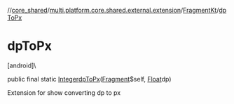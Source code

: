//[core_shared](../../../index.md)/[multi.platform.core.shared.external.extension](../index.md)/[FragmentKt](index.md)/[dpToPx](dp-to-px.md)

# dpToPx

[android]\

public final static [Integer](https://docs.oracle.com/javase/8/docs/api/java/lang/Integer.html)[dpToPx](dp-to-px.md)([Fragment](https://developer.android.com/reference/kotlin/androidx/fragment/app/Fragment.html)$self, [Float](https://docs.oracle.com/javase/8/docs/api/java/lang/Float.html)dp)

Extension for show converting dp to px
